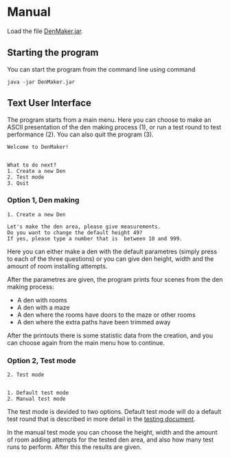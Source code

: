 # Manual

Load the file [DenMaker.jar](https://github.com/apndx/DenMaker/releases).

## Starting the program

You can start the program from the command line using command

```
java -jar DenMaker.jar
```

## Text User Interface

The program starts from a main menu. Here you can choose to make an ASCII presentation of the den making process (1), or run a test round to test performance (2). You can also quit the program (3).

```
Welcome to DenMaker!
 
 
What to do next?
1. Create a new Den
2. Test mode
3. Quit

```

### Option 1, Den making

```
1. Create a new Den

Let's make the den area, please give measurements.
Do you want to change the default height 49?
If yes, please type a number that is  between 10 and 999.

```

Here you can either make a den with the default parametres (simply press <enter> to each of the three questions) or you can give den height, width and the amount of room installing attempts.

After the parametres are given, the program prints four scenes from the den making process:

* A den with rooms
* A den with a maze
* A den where the rooms have doors to the maze or other rooms
* A den where the extra paths have been trimmed away

After the printouts there is some statistic data from the creation, and you can choose again from the main menu how to continue.

### Option 2, Test mode

```
2. Test mode


1. Default test mode
2. Manual test mode

```

The test mode is devided to two options. Default test mode will do a default test round that is described in more detail in the [testing document](https://github.com/apndx/DenMaker/blob/master/Documentation/testing_document.md).

In the manual test mode you can choose the height, width and the amount of room adding attempts for the tested den area, and also how many test runs to perform. After this the results are given.





